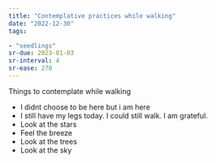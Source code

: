 ```yaml
---
title: "Contemplative practices while walking"
date: "2022-12-30"
tags:

- "seedlings"
sr-due: 2023-01-03
sr-interval: 4
sr-ease: 270
---
```


Things to contemplate while walking
- I didnt choose to be here but i am here
- I still have my legs today. I could still walk. I am grateful.
- Look at the stars
- Feel the breeze
- Look at the trees
- Look at the sky